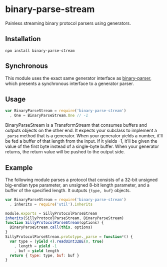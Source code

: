 # binary-parse-stream

  Painless streaming binary protocol parsers using generators.

## Installation

    npm install binary-parse-stream

## Synchronous

  This module uses the exact same generator interface as [binary-parser](https://github.com/nathan7/binary-parser), which presents a synchronous interface to a generator parser.

## Usage

```javascript
var BinaryParseStream = require('binary-parse-stream')
  , One = BinaryParseStream.One // -1
```

  BinaryParseStream is a TransformStream that consumes buffers and outputs objects on the other end.
  It expects your subclass to implement a `_parse` method that is a generator.
  When your generator yields a number, it'll be fed a buffer of that length from the input.
  If it yields -1, it'll be given the value of the first byte instead of a single-byte buffer.
  When your generator returns, the return value will be pushed to the output side.

## Example

  The following module parses a protocol that consists of a 32-bit unsigned big-endian type parameter, an unsigned 8-bit length parameter, and a buffer of the specified length.
  It outputs `{type, buf}` objects.

```js
var BinaryParseStream = require('binary-parse-stream')
  , inherits = require('util').inherits

module.exports = SillyProtocolParseStream
inherits(SillyProtocolParseStream, BinaryParseStream)
function SillyProtocolParseStream(options) {
  BinaryParseStream.call(this, options)
}
SillyProtocolParseStream.prototype._parse = function*() {
  var type = (yield 4).readUInt32BE(0, true)
    , length = yield -1
    , buf = yield length
  return { type: type, buf: buf }
}
```
